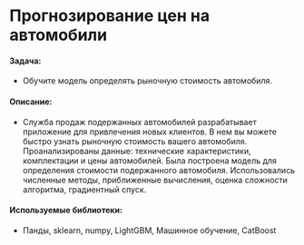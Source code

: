 # Прогнозирование цен на автомобили

#### Задача:
- Обучите модель определять рыночную стоимость автомобиля.

#### Описание:
- Служба продаж подержанных автомобилей разрабатывает приложение для привлечения новых клиентов. В нем вы можете быстро узнать рыночную стоимость вашего автомобиля. Проанализированы данные: технические характеристики, комплектации и цены автомобилей. Была построена модель для определения стоимости подержанного автомобиля. Использовались численные методы, приближенные вычисления, оценка сложности алгоритма, градиентный спуск.
 
#### Используемые библиотеки:
- Панды, sklearn, numpy, LightGBM, Машинное обучение, CatBoost

